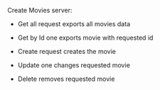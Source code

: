 Create Movies server:
* Get all request exports all movies data

* Get by Id one exports movie with requested id

* Create request creates the movie

* Update one changes requested movie

* Delete removes requested movie
